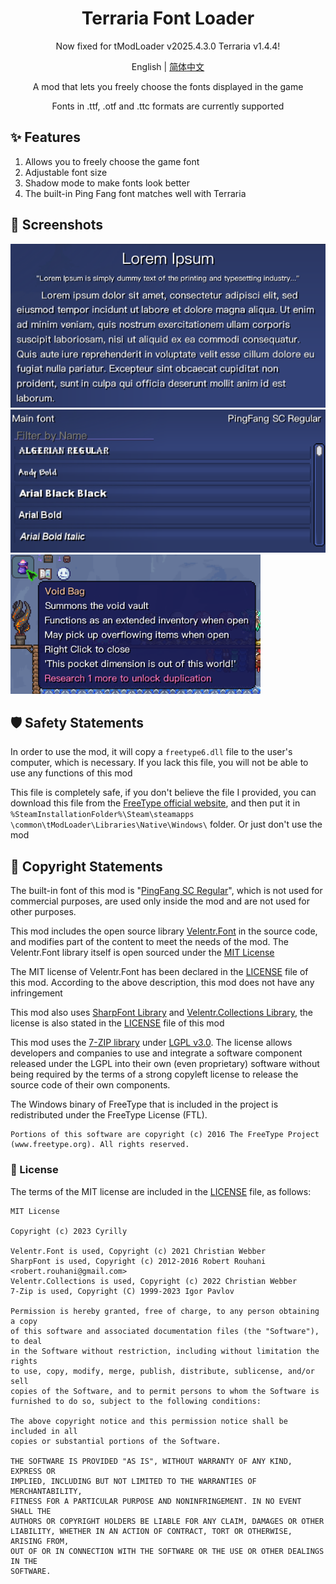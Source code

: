 ﻿<h1 align="center">Terraria Font Loader</h1>

<div align="center">

Now fixed for tModLoader v2025.4.3.0 Terraria v1.4.4!

English | [简体中文](./README.zh.md)

A mod that lets you freely choose the fonts displayed in the game

Fonts in .ttf, .otf and .ttc formats are currently supported

</div>

## ✨ Features
1. Allows you to freely choose the game font
2. Adjustable font size
3. Shadow mode to make fonts look better
4. The built-in Ping Fang font matches well with Terraria

## 🧩 Screenshots
<img src=".res/en-lorem-ipsum.png" width="600" />
<br/>
<img src=".res/en-search-text.png" width="600" />
<br/>
<img src=".res/en-void-bag.png" width="400" />

## 🛡️ Safety Statements
In order to use the mod, it will copy a `freetype6.dll` file to the user's computer, which is necessary. If you lack this file, you will not be able to use any functions of this mod

This file is completely safe, if you don't believe the file I provided, you can download this file from the [FreeType official website](https://www.freetype.org/), and then put it in `%SteamInstallationFolder%\Steam\steamapps \common\tModLoader\Libraries\Native\Windows\` folder. Or just don't use the mod

## 📗 Copyright Statements
The built-in font of this mod is "[PingFang SC Regular](https://zh.wikipedia.org/zh-cn/%E8%8B%B9%E6%96%B9)", which is not used for commercial purposes, are used only inside the mod and are not used for other purposes.

This mod includes the open source library [Velentr.Font](https://github.com/vonderborch/Velentr.Font) in the source code, and modifies part of the content to meet the needs of the mod. The Velentr.Font library itself is open sourced under the [MIT License](https://en.wikipedia.org/wiki/MIT_License)

The MIT license of Velentr.Font has been declared in the [LICENSE](LICENSE) file of this mod. According to the above description, this mod does not have any infringement

This mod also uses [SharpFont Library](https://github.com/squid-box/SevenZipSharp) and [Velentr.Collections Library](https://github.com/vonderborch/Velentr.Collections), the license is also stated in the [LICENSE](LICENSE) file of this mod

This mod uses the [7-ZIP library](https://www.7-zip.org/) under [LGPL v3.0](https://en.wikipedia.org/wiki/GNU_Lesser_General_Public_License). The license allows developers and companies to use and integrate a software component released under the LGPL into their own (even proprietary) software without being required by the terms of a strong copyleft license to release the source code of their own components.

The Windows binary of FreeType that is included in the project is redistributed under the FreeType License (FTL).

```
Portions of this software are copyright (c) 2016 The FreeType Project
(www.freetype.org). All rights reserved.
```

### 📃 License
The terms of the MIT license are included in the [LICENSE](LICENSE) file, as follows:
```text
MIT License

Copyright (c) 2023 Cyrilly

Velentr.Font is used, Copyright (c) 2021 Christian Webber
SharpFont is used, Copyright (c) 2012-2016 Robert Rouhani <robert.rouhani@gmail.com>
Velentr.Collections is used, Copyright (c) 2022 Christian Webber
7-Zip is used, Copyright (C) 1999-2023 Igor Pavlov

Permission is hereby granted, free of charge, to any person obtaining a copy
of this software and associated documentation files (the "Software"), to deal
in the Software without restriction, including without limitation the rights
to use, copy, modify, merge, publish, distribute, sublicense, and/or sell
copies of the Software, and to permit persons to whom the Software is
furnished to do so, subject to the following conditions:

The above copyright notice and this permission notice shall be included in all
copies or substantial portions of the Software.

THE SOFTWARE IS PROVIDED "AS IS", WITHOUT WARRANTY OF ANY KIND, EXPRESS OR
IMPLIED, INCLUDING BUT NOT LIMITED TO THE WARRANTIES OF MERCHANTABILITY,
FITNESS FOR A PARTICULAR PURPOSE AND NONINFRINGEMENT. IN NO EVENT SHALL THE
AUTHORS OR COPYRIGHT HOLDERS BE LIABLE FOR ANY CLAIM, DAMAGES OR OTHER
LIABILITY, WHETHER IN AN ACTION OF CONTRACT, TORT OR OTHERWISE, ARISING FROM,
OUT OF OR IN CONNECTION WITH THE SOFTWARE OR THE USE OR OTHER DEALINGS IN THE
SOFTWARE.
```
